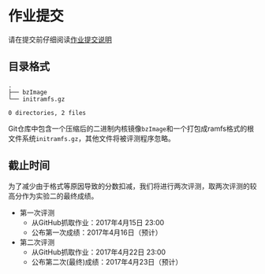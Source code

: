 # 作业提交

请在提交前仔细阅读[作业提交说明](commit.html)

## 目录格式

```
.
├── bzImage
└── initramfs.gz

0 directories, 2 files
```

Git仓库中包含一个压缩后的二进制内核镜像`bzImage`和一个打包成ramfs格式的根文件系统`initramfs.gz`，其他文件将被评测程序忽略。

## 截止时间

为了减少由于格式等原因导致的分数扣减，我们将进行两次评测，取两次评测的较高分作为实验二的最终成绩。

* 第一次评测
  * 从GitHub抓取作业：2017年4月15日 23:00
  * 公布第一次成绩：2017年4月16日（预计）
* 第二次评测
  * 从GitHub抓取作业：2017年4月22日 23:00
  * 公布第二次(最终)成绩：2017年4月23日（预计）